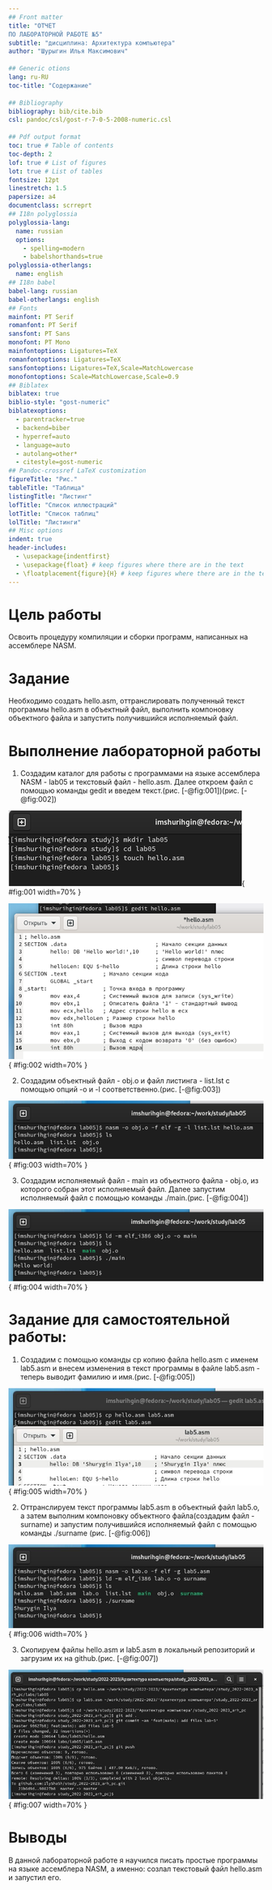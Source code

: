 ```yaml
---
## Front matter
title: "ОТЧЕТ 
ПО ЛАБОРАТОРНОЙ РАБОТЕ №5"
subtitle: "дисциплина: Архитектура компьютера"
author: "Шурыгин Илья Максимович"

## Generic otions
lang: ru-RU
toc-title: "Содержание"

## Bibliography
bibliography: bib/cite.bib
csl: pandoc/csl/gost-r-7-0-5-2008-numeric.csl

## Pdf output format
toc: true # Table of contents
toc-depth: 2
lof: true # List of figures
lot: true # List of tables
fontsize: 12pt
linestretch: 1.5
papersize: a4
documentclass: scrreprt
## I18n polyglossia
polyglossia-lang:
  name: russian
  options:
	- spelling=modern
	- babelshorthands=true
polyglossia-otherlangs:
  name: english
## I18n babel
babel-lang: russian
babel-otherlangs: english
## Fonts
mainfont: PT Serif
romanfont: PT Serif
sansfont: PT Sans
monofont: PT Mono
mainfontoptions: Ligatures=TeX
romanfontoptions: Ligatures=TeX
sansfontoptions: Ligatures=TeX,Scale=MatchLowercase
monofontoptions: Scale=MatchLowercase,Scale=0.9
## Biblatex
biblatex: true
biblio-style: "gost-numeric"
biblatexoptions:
  - parentracker=true
  - backend=biber
  - hyperref=auto
  - language=auto
  - autolang=other*
  - citestyle=gost-numeric
## Pandoc-crossref LaTeX customization
figureTitle: "Рис."
tableTitle: "Таблица"
listingTitle: "Листинг"
lofTitle: "Список иллюстраций"
lotTitle: "Список таблиц"
lolTitle: "Листинги"
## Misc options
indent: true
header-includes:
  - \usepackage{indentfirst}
  - \usepackage{float} # keep figures where there are in the text
  - \floatplacement{figure}{H} # keep figures where there are in the text
---
```


# Цель работы

Освоить процедуру компиляции и сборки программ, написанных на ассемблере NASM.

# Задание

Необходимо создать hello.asm, оттранслировать полученный текст программы hello.asm в объектный файл, выполнить компоновку объектного файла и запустить получившийся исполняемый файл.

# Выполнение лабораторной работы

1. Создадим каталог для работы с программами на языке ассемблера NASM - lab05 и текстовый файл - hello.asm. Далее откроем файл с помощью команды gedit и введем текст.(рис. [-@fig:001])(рис. [-@fig:002])

![Создание файла hello.asm](image/img-1.png){ #fig:001 width=70% }

![Редактор gedit](image/img-2.png){ #fig:002 width=70% }

2. Создадим объектный файл - obj.o и файл листинга - list.lst с помощью опций -o и -l соответственно.(рис. [-@fig:003])

![Создание файлов(объектный и листинга)](image/img-3.png){ #fig:003 width=70% }

3.	Создадим исполняемый файл - main из объектного файла - obj.o, из которого собран этот исполняемый файл. Далее запустим исполняемый файл с помощью команды ./main.(рис. [-@fig:004])

![Создание исполняемого файла main](image/img-4.png){ #fig:004 width=70% }

# Задание для самостоятельной работы:

1. Создадим с помощью команды cp копию файла hello.asm с именем lab5.asm и внесем изменения в текст программы в файле lab5.asm - теперь выводит фамилию и имя.(рис. [-@fig:005])

![Изменение имени файла hello.asm](image/img-5.jpg){ #fig:005 width=70% }

2.	Оттранслируем текст программы lab5.asm в объектный файл lab5.o, а затем выполним компоновку объектного файла(создадим файл - surname) и запустим получившийся исполняемый файл с помощью команды ./surname (рис. [-@fig:006])

![Создаём объектный файл и исполняемый файл](image/img-6.jpg){ #fig:006 width=70% }

3. Скопируем файлы hello.asm и lab5.asm в локальный репозиторий и загрузим их на github.(рис. [-@fig:007])

![Загружаем файлы на github](image/img-7.jpg){ #fig:007 width=70% }

# Выводы

В данной лабораторной работе я научился писать простые программы на языке ассемблера NASM, а именно: созлал текстовый файл hello.asm и запустил его.
